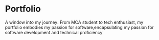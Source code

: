 # Portfolio
A window into my journey: From MCA student to tech enthusiast, my portfolio embodies my passion for software,encapsulating my passion for software development and technical proficiency
